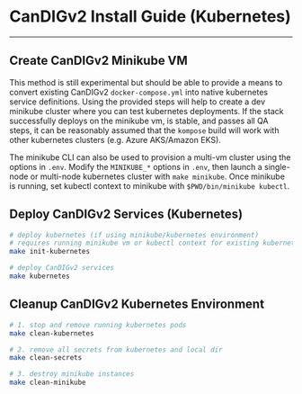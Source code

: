 # CanDIGv2 Install Guide (Kubernetes)

- - -

## Create CanDIGv2 Minikube VM

This method is still experimental but should be able to provide a means to convert existing CanDIGv2 `docker-compose.yml` into native kubernetes service definitions. Using the provided steps will help to create a dev minikube cluster where you can test kubernetes deployments. If the stack successfully deploys on the minikube vm, is stable, and passes all QA steps, it can be reasonably assumed that the `kompose` build will work with other kubernetes clusters (e.g. Azure AKS/Amazon EKS).

The minikube CLI can also be used to provision a multi-vm cluster using the options in `.env`. Modify the `MINIKUBE_*` options in `.env`, then launch a single-node or multi-node kubernetes cluster with `make minikube`. Once minikube is running, set kubectl context to minikube with `$PWD/bin/minikube kubectl`.

## Deploy CanDIGv2 Services (Kubernetes)

```bash
# deploy kubernetes (if using minikube/kubernetes environment)
# requires running minikube vm or kubectl context for existing kubernetes cluster
make init-kubernetes

# deploy CanDIGv2 services
make kubernetes
```

## Cleanup CanDIGv2 Kubernetes Environment

```bash
# 1. stop and remove running kubernetes pods
make clean-kubernetes

# 2. remove all secrets from kubernetes and local dir
make clean-secrets

# 3. destroy minikube instances
make clean-minikube
```

